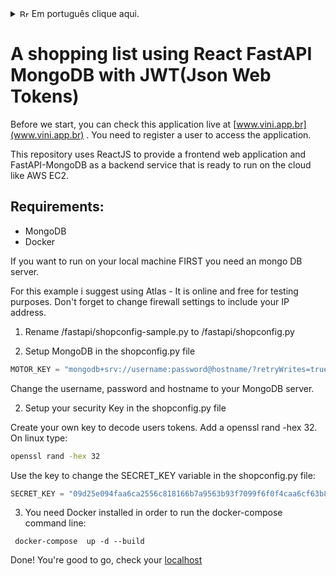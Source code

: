 <details> 
<summary> <img src="https://upload.wikimedia.org/wikipedia/commons/0/05/Flag_of_Brazil.svg" alt="Brazilian flag" style="width:15px;height:12px;"> <span sytle="color: #0077FF;"> Em português clique aqui. </span> </summary>

# Uma lista de compras usando React FastAPI MongoDB com JWT (JSON Web Tokens) pronto para rodar online em servidores AWS EC2.

Antes de começar, você pode acessar essa aplicação live em [www.vini.app.br](www.vini.app.br) - Project 1. Você precisa registrar um usuário para acessar a aplicação. 

## Requisitos:
- MongoDB
- Docker

Se você quiser executar em sua máquina local, PRIMEIRO você precisa de uma database Mongo.

Para este exemplo, sugiro o uso do Atlas - é online e gratuito para fins de teste. Não se esqueça de alterar as configurações do firewall para incluir seu endereço IP. 

1) Renomeie /fastapi/shopconfig-sample.py para /fastapi/shopconfig.py.

2) Configure o MongoDB no arquivo shopconfig.py:

```python
MOTOR_KEY = "mongodb+srv://username:password@hostname/?retryWrites=true&w=majority"
```
Altere a variável MOTOR_KEY com seu host e senha para o seu servidor MongoDB.

3) Configure sua chave de segurança:

Crie sua própria chave para decodificar os tokens dos usuários. No Linux, digite:

```bash
openssl rand -hex 32
```
E altere a variável SECRET_KEY no arquivo shopconfig.py:

```python
SECRET_KEY = "09d25e094faa6ca2556c818166b7a9563b93f7099f6f0f4caa6cf63b88e8d3e7"
```

4) Você precisa ter o Docker instalado para executar a linha de comando docker-compose:

```docker
docker-compose up -d --build
```

Pronto! Você está pronto para começar, verifique seu [localhost] (http://localhost/).

</details>


# A shopping list using React FastAPI MongoDB with JWT(Json Web Tokens)

Before we start, you can check this application live at [www.vini.app.br](www.vini.app.br) . You need to register a user to access the application.

This repository uses ReactJS to provide a frontend web application and FastAPI-MongoDB as a backend service that is ready to run on the cloud like AWS EC2.  

## Requirements: 
- MongoDB 
- Docker


If you want to run on your local machine FIRST you need an mongo DB server.

For this example i suggest using Atlas - It is online and free for testing purposes. Don't forget to change firewall settings to include your IP address.  


1) Rename  /fastapi/shopconfig-sample.py to /fastapi/shopconfig.py

2) Setup MongoDB in the shopconfig.py file

```python
MOTOR_KEY = "mongodb+srv://username:password@hostname/?retryWrites=true&w=majority"
```
Change the username, password and hostname to your MongoDB server.

2) Setup your security Key in the shopconfig.py file

Create your own key to decode users tokens. Add a openssl rand -hex 32. On linux type:

```bash
openssl rand -hex 32
```
Use the key to change the SECRET_KEY variable in the shopconfig.py file:

```python
SECRET_KEY = "09d25e094faa6ca2556c818166b7a9563b93f7099f6f0f4caa6cf63b88e8d3e7"
```


3) You need Docker installed in order to run the docker-compose command line:

```docker
 docker-compose  up -d --build
```

Done! You're good to go, check your [localhost](http://localhost/)

